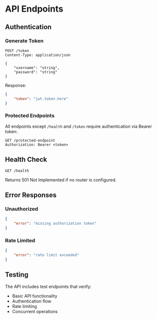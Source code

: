 # API Endpoints

## Authentication

### Generate Token
```http
POST /token
Content-Type: application/json

{
    "username": "string",
    "password": "string"
}
```

Response:
```json
{
    "token": "jwt.token.here"
}
```

### Protected Endpoints
All endpoints except `/health` and `/token` require authentication via Bearer token:

```http
GET /protected-endpoint
Authorization: Bearer <token>
```

## Health Check

```http
GET /health
```

Returns 501 Not Implemented if no router is configured.

## Error Responses

### Unauthorized
```json
{
    "error": "missing authorization token"
}
```

### Rate Limited
```json
{
    "error": "rate limit exceeded"
}
```

## Testing

The API includes test endpoints that verify:
- Basic API functionality
- Authentication flow
- Rate limiting
- Concurrent operations
